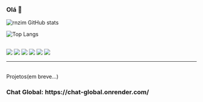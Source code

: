 ### Olá 👋
![rnzim GitHub stats](https://github-readme-stats.vercel.app/api?username=rnzim&show_icons=true&bg_color=00000000)


![Top Langs](https://github-readme-stats.vercel.app/api/top-langs/?username=rnzim&hide_progress=false)


<br>
<img src="https://img.shields.io/badge/JavaScript-F7DF1E?style=for-the-badge&logo=javascript&logoColor=black">
</img>
 <img src="https://img.shields.io/badge/Node.js-43853D?style=for-the-badge&logo=node.js&logoColor=white"></img>
 <img src="https://img.shields.io/badge/Vue.js-35495E?style=for-the-badge&logo=vue.js&logoColor=4FC08D"></img>
 <img src="https://img.shields.io/badge/Express.js-404D59?style=for-the-badge"></img>
 <img src="https://img.shields.io/badge/sequelize-323330?style=for-the-badge&logo=sequelize&logoColor=blue"></img>
 <img src="https://img.shields.io/badge/MySQL-00000F?style=for-the-badge&logo=mysql&logoColor=white"></img>
<hr>  
  <br>
Projetos(em breve...)
<br>
<h3>Chat Global: https://chat-global.onrender.com/
